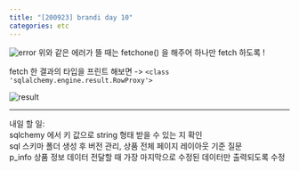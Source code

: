 ```yaml
---
title: "[200923] brandi day 10"
categories: etc
---
```


![error](https://user-images.githubusercontent.com/26542094/93972042-7f4a4f00-fdac-11ea-992b-371734eb42bc.png)
위와 같은 에러가 뜰 때는 fetchone() 을 해주어 하나만 fetch 하도록 !

fetch 한 결과의 타입을 프린트 해보면 -> ```<class 'sqlalchemy.engine.result.RowProxy'>```

![result](https://user-images.githubusercontent.com/26542094/94017625-9f006800-fdea-11ea-9132-2d1093502807.png)

---

내일 할 일:   
sqlchemy 에서 키 값으로 string 형태 받을 수 있는 지 확인  
sql 스키마 폴더 생성 후 버전 관리, 상품 전체 페이지 레이아웃 기준 질문  
p_info 상품 정보 데이터 전달할 때 가장 마지막으로 수정된 데이터만 출력되도록 수정  